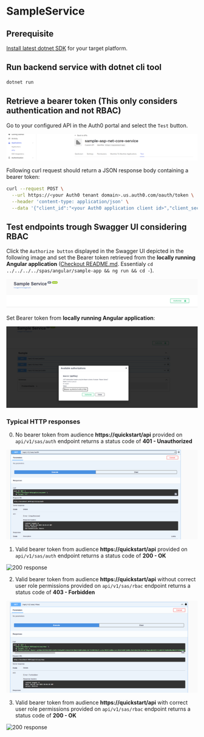 # SampleService

## Prerequisite

[Install latest dotnet SDK](https://dotnet.microsoft.com/en-us/download) for your target platform.

## Run backend service with dotnet cli tool

```sh
dotnet run
```

## Retrieve a bearer token (This only considers authentication and not RBAC)

Go to your configured API in the Auth0 portal and select the `Test` button. 

![Auth0 portal view with test button](./images/auth0-portal-view001.PNG)

Following curl request should return a JSON response body containing a bearer token:

```sh
curl --request POST \
  --url https://<your Auth0 tenant domain>.us.auth0.com/oauth/token \
  --header 'content-type: application/json' \
  --data '{"client_id":"<your Auth0 application client id>","client_secret":"<your Auth0 application client secret>","audience":"<your Auth0 applicatio audience, e.g. https://quickstart/api>","grant_type":"client_credentials"}'
```

## Test endpoints trough Swagger UI considering RBAC

Click the `Authorize button` displayed in the Swagger UI depicted in the following image and set the Bearer token retrieved from the **locally running Angular application** ([Checkout README.md](../../../../spas/angular/sample-app/README.md). Essentialy `cd ../../../../spas/angular/sample-app && ng run && cd -`). 

![Click on the swagger UI authorization button](./images/swagger-ui-authorization-button.PNG)

Set Bearer token from **locally running Angular application**:

![Set bearer token retrieved from ](./images/set-bearer-token.PNG)

### Typical HTTP responses

0. No bearer token from audience **https://quickstart/api** provided on `api/v1/sas/auth` endpoint returns a status code of **401 - Unauthorized**

![401 response](./images/401-response.PNG)

1. Valid bearer token from audience **https://quickstart/api** provided on `api/v1/sas/auth` endpoint returns a status code of **200 - OK**

![200 response](./images/200-response-auth-endpoint)

2. Valid bearer token from audience **https://quickstart/api** without correct user role permissions provided on `api/v1/sas/rbac` endpoint returns a status code of **403 - Forbidden**

![403 response](./images/403-response.PNG)

3. Valid bearer token from audience **https://quickstart/api** with correct user role permissions provided on `api/v1/sas/rbac` endpoint returns a status code of **200 - OK**

![200 response](./images/200-response-rbac-endpoint)